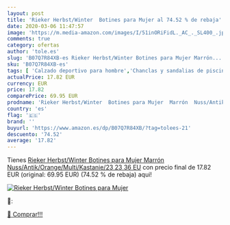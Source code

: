 ```yaml
---
layout: post
title: 'Rieker Herbst/Winter  Botines para Mujer al 74.52 % de rebaja'
date: 2020-03-06 11:47:57
image: 'https://m.media-amazon.com/images/I/51inORiFidL._AC_._SL400_.jpg'
comments: true
category: ofertas
author: 'tole.es'
slug: 'B07Q7R84XB-es Rieker Herbst/Winter Botines para Mujer Marrón...'
sku: 'B07Q7R84XB-es'
tags: [ 'Calzado deportivo para hombre','Chanclas y sandalias de piscina para hombre','Sandalias de vestir para hombre','Zapatillas y calzado deportivo para hombre','Zapatos','Zapatos para hombre','Zapatos y complementos','botines', ]
actualPrice: 17.82 EUR
currency: EUR
price: 17.82
comparePrice: 69.95 EUR
prodname: 'Rieker Herbst/Winter  Botines para Mujer  Marrón  Nuss/Antik/Orange/Multi/Kastanie/23 23   36 EU'
country: 'es'
flag: '🇪🇸'
brand: ''
buyurl: 'https://www.amazon.es/dp/B07Q7R84XB/?tag=tolees-21'
descuento: '74.52'
average: '17.82'
---
```


Tienes [Rieker Herbst/Winter  Botines para Mujer  Marrón  Nuss/Antik/Orange/Multi/Kastanie/23 23   36 EU](https://www.amazon.es/dp/B07Q7R84XB/?tag=tolees-21) con precio final de  17.82 EUR (original: 69.95 EUR) (74.52 %  de rebaja) aqui!

[![Rieker Herbst/Winter  Botines para Mujer](https://m.media-amazon.com/images/I/51inORiFidL._AC_._SL400_.jpg)](https://www.amazon.es/dp/B07Q7R84XB/?tag=tolees-21)

🔎:


[🛒 Comprar!!!](https://www.amazon.es/dp/B07Q7R84XB/?tag=tolees-21)
